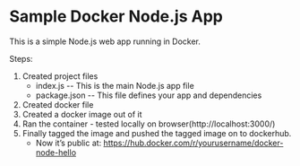 # Sample Docker Node.js App

This is a simple Node.js web app running in Docker.

Steps:
1. Created project files
   - index.js -- This is the main Node.js app file
   - package.json -- This file defines your app and dependencies
3. Created docker file
4. Created a docker image out of it
5. Ran the container - tested locally on browser(http://localhost:3000/)
6. Finally tagged the image and pushed the tagged image on to dockerhub.
   - Now it’s public at: https://hub.docker.com/r/yourusername/docker-node-hello
